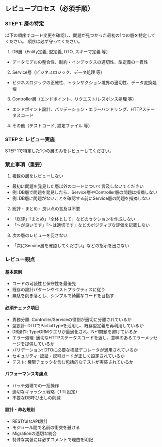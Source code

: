 ## レビュープロセス（必須手順）

### STEP 1: 層の特定
以下の順序でコード変更を確認し、問題が見つかった最初の1つの層を特定してください。
順序は必ず守ってください。

1. DB層（Entity定義, 型定義, DTO, スキーマ定義 等）
  - データモデルの整合性、制約・インデックスの適切性、型定義の一貫性
2. Service層（ビジネスロジック、データ処理 等）
  - ビジネスロジックの正確性、トランザクション境界の適切性、データ変換処理
3. Controller層（エンドポイント、リクエスト/レスポンス処理 等）
  - エンドポイント設計、バリデーション・エラーハンドリング、HTTPステータスコード
4. その他（テストコード, 設定ファイル 等）

### STEP 2: レビュー実施
STEP 1で特定した1つの層のみをレビューしてください。

### 禁止事項（重要）

1. 複数の層をレビューしない
  - 最初に問題を発見した層以外のコードについて言及しないでください
  - 例: DB層で問題を発見したら、Service層やController層の問題は指摘しない
  - 例: DB層に問題がないことを確認する前にService層の問題を指摘しない
2. 総評・まとめ・良い点の言及は不要
  - 「総評」「まとめ」「全体として」などのセクションを作成しない
  - 「〜が良いです」「〜は適切です」などのポジティブな評価を記載しない
3. 次の層のレビューを促さない
  - 「次にService層を確認してください」などの指示を出さない

### レビュー観点

#### 基本原則
- コードの可読性と保守性を最優先
- 既存の設計パターンやベストプラクティスに従う
- 無駄を削ぎ落とし、シンプルで綺麗なコードを目指す

#### 必須チェック項目
- 責務分離: Controller/Serviceの役割が適切に分離されているか
- 型設計: DTOでPartialTypeを活用し、既存型定義を再利用しているか
- DB操作: TypeORMクエリが最適化され、N+1問題を避けているか
- エラー処理: 適切なHTTPステータスコードを返し、意味のあるエラーメッセージを提供しているか
- バリデーション: DTOに必要な検証デコレータが適用されているか
- セキュリティ: 認証・認可ガードが正しく設定されているか
- テスト: 権限チェックを含む包括的なテストが実装されているか

#### パフォーマンス考慮点
- バッチ処理での一括操作
- 適切なキャッシュ戦略（TTL設定）
- 不要なDB呼び出しの削減

#### 設計・命名規則
- RESTfulなAPI設計
- モジュール間で名前の衝突を避ける
- Migrationの適切な統合
- 特殊な実装には必ずコメントで理由を明記